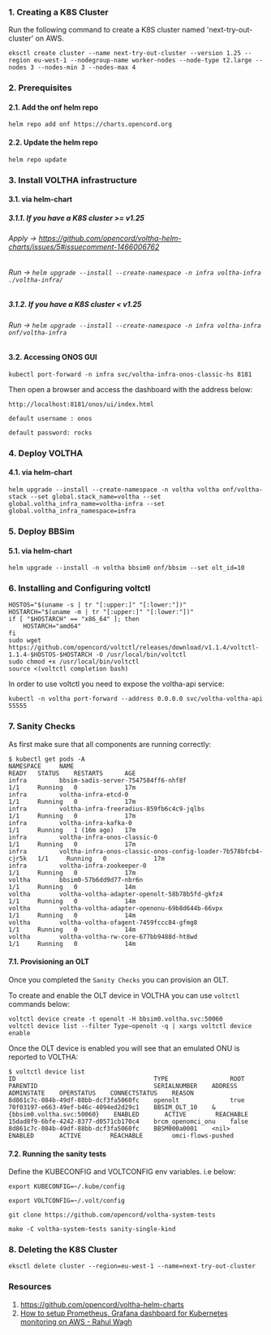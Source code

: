 ### 1. Creating a K8S Cluster

Run the following command to create a K8S cluster named 'next-try-out-cluster' on AWS.

```eksctl create cluster --name next-try-out-cluster --version 1.25 --region eu-west-1 --nodegroup-name worker-nodes --node-type t2.large --nodes 3 --nodes-min 3 --nodes-max 4```

### 2. Prerequisites


#### 2.1. Add the onf helm repo
```helm repo add onf https://charts.opencord.org```
#### 2.2. Update the helm repo 
```helm repo update```


### 3. Install VOLTHA infrastructure

#### 3.1. via helm-chart
##### 3.1.1. If you have a K8S cluster >= v1.25
###### Apply ->  https://github.com/opencord/voltha-helm-charts/issues/5#issuecomment-1466006762 
###### Run -> ```helm upgrade --install --create-namespace -n infra voltha-infra ./voltha-infra/```
##### 3.1.2. If you have a K8S cluster < v1.25
###### Run -> ```helm upgrade --install --create-namespace -n infra voltha-infra onf/voltha-infra```

#### 3.2. Accessing ONOS GUI
```kubectl port-forward -n infra svc/voltha-infra-onos-classic-hs 8181```

Then open a browser and access the dashboard with the address below:

```http://localhost:8181/onos/ui/index.html```

```default username : onos```

```default password: rocks```


### 4. Deploy VOLTHA

#### 4.1. via helm-chart
```helm upgrade --install --create-namespace -n voltha voltha onf/voltha-stack --set global.stack_name=voltha --set global.voltha_infra_name=voltha-infra --set  global.voltha_infra_namespace=infra```


### 5. Deploy BBSim

#### 5.1. via helm-chart
```helm upgrade --install -n voltha bbsim0 onf/bbsim --set olt_id=10```

### 6. Installing and Configuring voltctl

```
HOSTOS="$(uname -s | tr "[:upper:]" "[:lower:"])"
HOSTARCH="$(uname -m | tr "[:upper:]" "[:lower:"])"
if [ "$HOSTARCH" == "x86_64" ]; then
    HOSTARCH="amd64"
fi
sudo wget https://github.com/opencord/voltctl/releases/download/v1.1.4/voltctl-1.1.4-$HOSTOS-$HOSTARCH -O /usr/local/bin/voltctl
sudo chmod +x /usr/local/bin/voltctl
source <(voltctl completion bash)
```

In order to use voltctl you need to expose the voltha-api service:

```kubectl -n voltha port-forward --address 0.0.0.0 svc/voltha-voltha-api 55555```


### 7. Sanity Checks

As first make sure that all components are running correctly:

```shell
$ kubectl get pods -A
NAMESPACE     NAME                                                            READY   STATUS    RESTARTS      AGE
infra         bbsim-sadis-server-7547584ff6-nhf8f                             1/1     Running   0             17m
infra         voltha-infra-etcd-0                                             1/1     Running   0             17m
infra         voltha-infra-freeradius-859fb6c4c9-jqlbs                        1/1     Running   0             17m
infra         voltha-infra-kafka-0                                            1/1     Running   1 (16m ago)   17m
infra         voltha-infra-onos-classic-0                                     1/1     Running   0             17m
infra         voltha-infra-onos-classic-onos-config-loader-7b578bfcb4-cjr5k   1/1     Running   0             17m
infra         voltha-infra-zookeeper-0                                        1/1     Running   0             17m
voltha        bbsim0-57b6dd9d77-nbr6n                                         1/1     Running   0             14m
voltha        voltha-voltha-adapter-openolt-58b78b5fd-gkfz4                   1/1     Running   0             14m
voltha        voltha-voltha-adapter-openonu-69b8d644b-66vpx                   1/1     Running   0             14m
voltha        voltha-voltha-ofagent-7459fccc84-gfmg8                          1/1     Running   0             14m
voltha        voltha-voltha-rw-core-677bb9488d-ht8wd                          1/1     Running   0             14m
```

#### 7.1. Provisioning an OLT

Once you completed the `Sanity Checks` you can provision an OLT.

To create and enable the OLT device in VOLTHA you can use `voltctl` commands below:

```shell
voltctl device create -t openolt -H bbsim0.voltha.svc:50060
voltctl device list --filter Type~openolt -q | xargs voltctl device enable
```

Once the OLT device is enabled you will see that an emulated ONU is reported to VOLTHA:

```shell
$ voltctl device list
ID                                      TYPE                 ROOT     PARENTID                                SERIALNUMBER    ADDRESS                       ADMINSTATE    OPERSTATUS    CONNECTSTATUS    REASON
8d861c7c-084b-49df-88bb-dcf3fa5060fc    openolt              true     70f03197-e663-49ef-b46c-4094ed2d29c1    BBSIM_OLT_10    &{bbsim0.voltha.svc:50060}    ENABLED       ACTIVE        REACHABLE        
15dad8f9-6bfe-4242-8377-d0571cb170c4    brcm_openomci_onu    false    8d861c7c-084b-49df-88bb-dcf3fa5060fc    BBSM000a0001    <nil>                         ENABLED       ACTIVE        REACHABLE        omci-flows-pushed
```

#### 7.2. Running the sanity tests

Define the KUBECONFIG and VOLTCONFIG env variables. i.e below:

```export KUBECONFIG=~/.kube/config```

```export VOLTCONFIG=~/.volt/config```


```git clone https://github.com/opencord/voltha-system-tests```

```make -C voltha-system-tests sanity-single-kind```


### 8. Deleting the K8S Cluster

```eksctl delete cluster --region=eu-west-1 --name=next-try-out-cluster```


### Resources
1. https://github.com/opencord/voltha-helm-charts 
2. [How to setup Prometheus, Grafana dashboard for Kubernetes monitoring on AWS - Rahul Wagh](https://jhooq.com/prometheous-k8s-aws-setup/)


